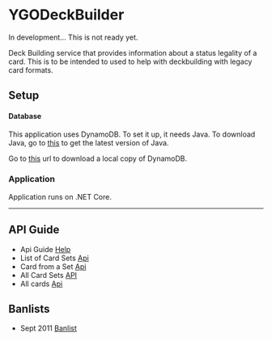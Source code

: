 # YGODeckBuilder

In development... This is not ready yet.

Deck Building service that provides information about a status legality of a card. This is to be intended to used to help with deckbuilding with legacy card formats.

## Setup

#### Database

This application uses DynamoDB. To set it up, it needs Java. To download Java, go to [this](https://www.oracle.com/java/technologies/javase-jdk15-downloads.html) to get the latest version of Java.

Go to [this](https://docs.aws.amazon.com/amazondynamodb/latest/developerguide/DynamoDBLocal.DownloadingAndRunning.html) url to download a local copy of DynamoDB.

### Application

Application runs on .NET Core. 

---

## API Guide


- Api Guide [Help](https://db.ygoprodeck.com/api-guide/)
- List of Card Sets [Api](https://db.ygoprodeck.com/api/v7/cardsets.php)
- Card from a Set [Api](https://db.ygoprodeck.com/api/v7/cardsetsinfo.php?setcode=SDY-046)
- All Card Sets [API](https://db.ygoprodeck.com/api/v7/cardsets.php)
- All cards [Api](https://db.ygoprodeck.com/api/v7/cardinfo.php)

## Banlists


- Sept 2011 [Banlist](https://yugioh.fandom.com/wiki/September_2011_Lists_(TCG))